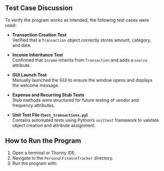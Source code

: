 
## Test Case Discussion
To verify the program works as intended, the following test cases were used:

- **Transaction Creation Test**  
  Verified that a `Transaction` object correctly stores amount, category, and date.

- **Income Inheritance Test**  
  Confirmed that `Income` inherits from `Transaction` and adds a `source` attribute.

- **GUI Launch Test**  
  Manually launched the GUI to ensure the window opens and displays the welcome message.

- **Expense and Recurring Stub Tests**  
  Stub methods were structured for future testing of vendor and frequency attributes.

- **Unit Test File (`test_transactions.py`)**  
  Contains automated tests using Python’s `unittest` framework to validate object creation and attribute assignment.

## How to Run the Program
1. Open a terminal or Thonny IDE.
2. Navigate to the `PersonalFinanceTracker` directory.
3. Run the program with:
